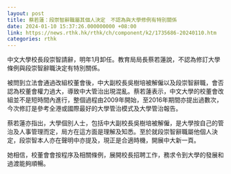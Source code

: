```yaml
---
layout: post
title: 蔡若蓮：段崇智辭職屬其個人決定　不認為與大學修例有特別關係
date: 2024-01-10 15:37:26.000000000 +08:00
link: https://news.rthk.hk/rthk/ch/component/k2/1735686-20240110.htm
categories: rthk
---
```


中文大學校長段崇智請辭，明年1月卸任。教育局局長蔡若蓮說，不認為修訂大學條例與段崇智辭職決定有特別關係。

被問到立法會通過改組校董會後，中大副校長吳樹培被解僱以及段崇智辭職，會否認為校董會權力過大，導致中大管治出現混亂。蔡若蓮表示，中文大學的校董會改組並不是短時間內進行，整個過程由2009年開始，至2016年期間亦提出過數次，今次修訂是參考全港或國際最好的大學管治模式及大學管治報告。

蔡若蓮亦指出，大學個別人士，包括中大副校長吳樹培被解僱，是大學按自己的管治及人事管理而定，局方在這方面是理解及知悉。至於就段崇智辭職屬他個人決定，段崇智本人亦在聲明中亦提及，現正是合適時機，開展中大新一頁。

她相信，校董會會按程序及相關條例，展開校長招聘工作，務求令到大學的發展和過渡能夠順暢。

